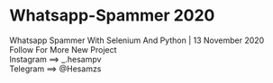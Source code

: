 # Whatsapp-Spammer 2020 
Whatsapp Spammer With Selenium And Python | 13 November 2020                                                                                                                                       
Follow For More New Project                                                                                                                                                                                       
Instagram ==> _.hesampv                                                                                                                                                                                                                                
Telegram ==> @Hesamzs                                                                                                                                                                                       

